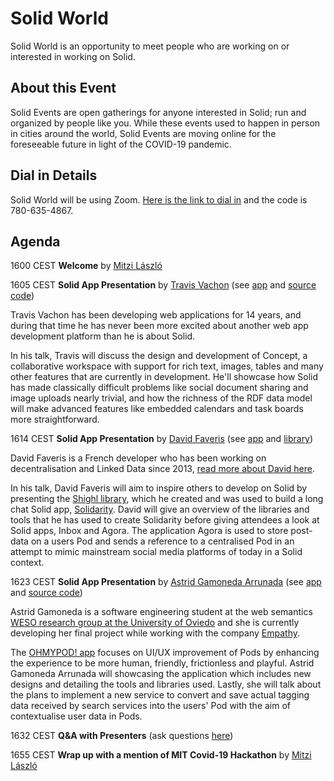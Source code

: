 # Solid World 
Solid World is an opportunity to meet people who are working on or interested in working on Solid.

## About this Event 
Solid Events are open gatherings for anyone interested in Solid; run and organized by people like you. While these events used to happen in person in cities around the world, Solid Events are moving online for the foreseeable future in light of the COVID-19 pandemic.

## Dial in Details 
Solid World will be using Zoom. [Here is the link to dial in](https://zoom.us/j/7806354867#success) and the code is 780-635-4867.

## Agenda

1600 CEST **Welcome** by [Mitzi László](https://github.com/Mitzi-Laszlo)

1605 CEST **Solid App Presentation** by [Travis Vachon](https://github.com/travis) (see [app](https://useconcept.art/) and [source code](https://github.com/travis/concept))

Travis Vachon has been developing web applications for 14 years, and during that time he has never been more excited about another web app development platform than he is about Solid.

In his talk, Travis will discuss the design and development of Concept, a collaborative workspace with support for rich text, images, tables and many other features that are currently in development. He'll showcase how Solid has made classically difficult problems like social document sharing and image uploads nearly trivial, and how the richness of the RDF data model will make advanced features like embedded calendars and task boards more straightforward.

1614 CEST **Solid App Presentation** by [David Faveris](https://forum.solidproject.org/u/Smag0) (see [app](https://github.com/scenaristeur/solidarity) and [library](https://github.com/scenaristeur/shighl/blob/master/README.md))

David Faveris is a French developer who has been working on decentralisation and Linked Data since 2013, [read more about David here](http://smag0.blogspot.com/2013/12/smag0-le-projet.html).

In his talk, David Faveris will aim to inspire others to develop on Solid by presenting the [Shighl library](https://github.com/scenaristeur/shighl/blob/master/README.md), which he created and was used to build a long chat Solid app, [Solidarity](https://github.com/scenaristeur/solidarity). David will give an overview of the libraries and tools that he has used to create Solidarity before giving attendees a look at Solid apps, Inbox and Agora. The application Agora is used to store post-data on a users Pod and sends a reference to a centralised Pod in an attempt to mimic mainstream social media platforms of today in a Solid context.

1623 CEST **Solid App Presentation** by [Astrid Gamoneda Arrunada](https://github.com/astrd) (see [app](https://ohmypod.netlify.app/login) and [source code](https://github.com/empathyco/solid-oh-my-pod))

Astrid Gamoneda is a software engineering student at the web semantics [WESO research group at the University of Oviedo](http://www.weso.es/) and she is currently developing her final project while working with the company [Empathy](https://www.empathy.co/).

The [OHMYPOD! app](https://ohmypod.netlify.app/login) focuses on UI/UX improvement of Pods by enhancing the experience to be more human, friendly, frictionless and playful. Astrid Gamoneda Arrunada will showcasing the application which includes new designs and detailing the tools and libraries used. Lastly, she will talk about the plans to implement a new service to convert and save actual tagging data received by search services into the users' Pod with the aim of contextualise user data in Pods.

1632 CEST **Q&A with Presenters** (ask questions [here](https://forum.solidproject.org/t/solid-world-april-2020/2788))

1655 CEST **Wrap up with a mention of MIT Covid-19 Hackathon** by [Mitzi László](https://github.com/Mitzi-Laszlo)
